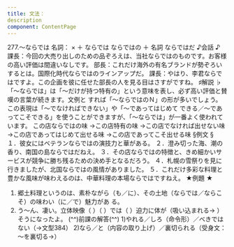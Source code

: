```yaml
---
title: 文法：
description
component: ContentPage
---
```



277.～ならでは
名詞： × ＋ ならでは ならではの ＋ 名詞 ならではだ
♪会話 ♪
課長：今回の大売り出しのための品ぞろえは、当社ならではのものです。お客様の高い評価は間違いなしです。 部長：これだけ海外の有名ブランドが勢ぞろいするとは。国際化時代ならではのラインアップだ。 課長：やはり、李君ならではですよ。この企画を彼に任せた部長の人を見る目はさすがですね。
♯解説 ♭
「～ならでは」は「～だけが持つ特有の」という意味を表し、必ず高い評価と賛嘆の言葉が続きます。文例と すれば「～ならではのＮ」の形が多いでしょう。この表現は「～でなければできない」や「～であってはじめて できる／～であってこそできる」を使うことができますが、「～ならでは」が一番よく使われています。
この店ならではの味
→この店特有の味
→この店でなければ出せない味
→この店であってはじめて出せる味
→この店であってこそ出せる味
§例文 §
１．彼女にはベテランならではの演技力と華がある。
２．澄み切った海、潮の香り、南国の島ならではだねえ。
３．その店ならではの特徴と、きめ細かいサービスが競争に勝ち残るための決め手となるだろう。
４．札幌の雪祭りを見に行きましたが、北国ならではの風情がありました。
５．これだけ多彩な料理と豊かな風味が味わえるのは、中華料理の本場ならではですねえ。
★例題 ★
1) 郷土料理というのは、素朴ながら（も／に）、その土地（ならでは／ならこそ）の味わい（に／で）魅力があ
る。    
2) う～ん、凄い。立体映像（ ）（ ）では（ ）迫力に体が（吸い込まれる→ ）そうになったよ。
(^^)前課の解答(^^)
1)やれる／しろ（命令形）／べきではない（→文型384）
2)なら／と（内容の取り上げ）／裏切られる（受身文：～を裏切る→）
